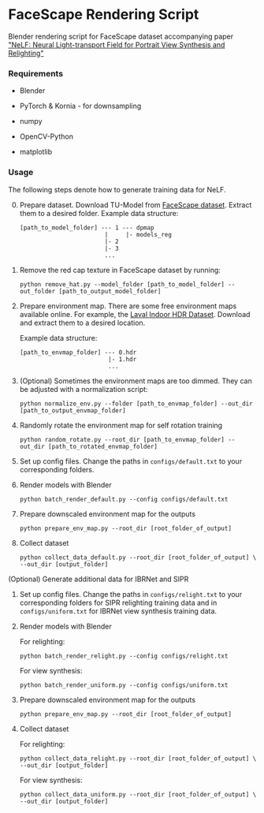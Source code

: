 # FaceScape Rendering Script
Blender rendering script for FaceScape dataset accompanying paper ["NeLF: Neural Light-transport Field for Portrait View Synthesis and Relighting"](https://github.com/ken2576/nelf)


### Requirements

* Blender

* PyTorch & Kornia - for downsampling

* numpy

* OpenCV-Python

* matplotlib

### Usage

The following steps denote how to generate training data for NeLF.

0. Prepare dataset. Download TU-Model from [FaceScape dataset](https://facescape.nju.edu.cn/). Extract them to a desired folder.
    Example data structure:
    ```
    [path_to_model_folder] --- 1 --- dpmap
                            |     |- models_reg
                            |- 2
                            |- 3
                            ...
    ```

1. Remove the red cap texture in FaceScape dataset by running:
    ```
    python remove_hat.py --model_folder [path_to_model_folder] --out_folder [path_to_output_model_folder]
    ```

2. Prepare environment map. There are some free environment maps available online. For example, the [Laval Indoor HDR Dataset](http://indoor.hdrdb.com/). Download and extract them to a desired location.

    Example data structure:
    ```
    [path_to_envmap_folder] --- 0.hdr
                             |- 1.hdr
                             ...
    ```

3. (Optional) Sometimes the environment maps are too dimmed. They can be adjusted with a normalization script:

    ```
    python normalize_env.py --folder [path_to_envmap_folder] --out_dir [path_to_output_envmap_folder]
    ```

4. Randomly rotate the environment map for self rotation training
    ```
    python random_rotate.py --root_dir [path_to_envmap_folder] --out_dir [path_to_rotated_envmap_folder]
    ```

5. Set up config files. Change the paths in ```configs/default.txt``` to your corresponding folders.

6. Render models with Blender

    ```
    python batch_render_default.py --config configs/default.txt
    ```

7. Prepare downscaled environment map for the outputs

    ```
    python prepare_env_map.py --root_dir [root_folder_of_output]
    ```

8. Collect dataset

    ```
    python collect_data_default.py --root_dir [root_folder_of_output] \
    --out_dir [output_folder]
    ```


(Optional) Generate additional data for IBRNet and SIPR

1. Set up config files. Change the paths in ```configs/relight.txt``` to your corresponding folders for SIPR relighting training data and in ```configs/uniform.txt``` for IBRNet view synthesis training data.

2. Render models with Blender

    For relighting:
    ```
    python batch_render_relight.py --config configs/relight.txt
    ```
    For view synthesis:
    ```
    python batch_render_uniform.py --config configs/uniform.txt
    ```

3. Prepare downscaled environment map for the outputs

    ```
    python prepare_env_map.py --root_dir [root_folder_of_output]
    ```

4. Collect dataset

    For relighting:
    ```
    python collect_data_relight.py --root_dir [root_folder_of_output] \
    --out_dir [output_folder]
    ```

    For view synthesis:
    ```
    python collect_data_uniform.py --root_dir [root_folder_of_output] \
    --out_dir [output_folder]
    ```